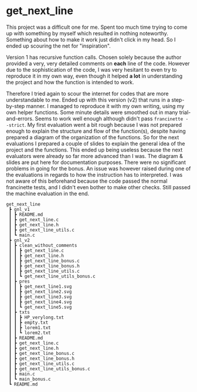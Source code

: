 # get_next_line

This project was a difficult one for me. Spent too much time trying to come up with something by myself which resulted in nothing noteworthy. Something about how to make it work just didn't click in my head. So I ended up scouring the net for "inspiration". 

Version 1 has recursive function calls. Chosen solely because the author provided a very, very detailed comments on **each** line of the code. However due to the sophistication of the code, I was very hesitant to even try to reproduce it in my own way, even though it helped **a lot** in understanding the project and how the function is intended to work.

Therefore I tried again to scour the internet for codes that are more understandable to me. Ended up with this version (v2) that runs in a step-by-step manner. I managed to reproduce it with my own writing, using my own helper functions. Some minute details were smoothed out in many trial-and-errors. Seems to work well enough although didn't pass `francinette --strict`. My first evaluation went a bit rough because I was not prepared enough to explain the structure and flow of the function(s), despite having prepared a diagram of the organization of the functions. So for the next evaluations I prepared a couple of slides to explain the general idea of the project and the functions. This ended up being useless because the next evaluators were already so far more advanced than I was. The diagram & slides are put here for documentation purposes.
There were no significant problems in going for the bonus. An issue was however raised during one of the evaluations in regards to how the instruction has to interpreted. I was not aware of this beforehand because the code passed the normal francinette tests, and I didn't even bother to make other checks. Still passed the machine evaluation in the end.

```
get_next_line
 ┣ gnl_v1
 ┃ ┣ README.md
 ┃ ┣ get_next_line.c
 ┃ ┣ get_next_line.h
 ┃ ┣ get_next_line_utils.c
 ┃ ┗ main.c
 ┣ gnl_v2
 ┃ ┣ clean_without_comments
 ┃ ┃ ┣ get_next_line.c
 ┃ ┃ ┣ get_next_line.h
 ┃ ┃ ┣ get_next_line_bonus.c
 ┃ ┃ ┣ get_next_line_bonus.h
 ┃ ┃ ┣ get_next_line_utils.c
 ┃ ┃ ┗ get_next_line_utils_bonus.c
 ┃ ┣ pres
 ┃ ┃ ┣ get_next_line1.svg
 ┃ ┃ ┣ get_next_line2.svg
 ┃ ┃ ┣ get_next_line3.svg
 ┃ ┃ ┣ get_next_line4.svg
 ┃ ┃ ┗ get_next_line5.svg
 ┃ ┣ txts
 ┃ ┃ ┣ HP_verylong.txt
 ┃ ┃ ┣ empty.txt
 ┃ ┃ ┣ lorem1.txt
 ┃ ┃ ┗ lorem2.txt
 ┃ ┣ README.md
 ┃ ┣ get_next_line.c
 ┃ ┣ get_next_line.h
 ┃ ┣ get_next_line_bonus.c
 ┃ ┣ get_next_line_bonus.h
 ┃ ┣ get_next_line_utils.c
 ┃ ┣ get_next_line_utils_bonus.c
 ┃ ┣ main.c
 ┃ ┗ main_bonus.c
 ┗ README.md
```
